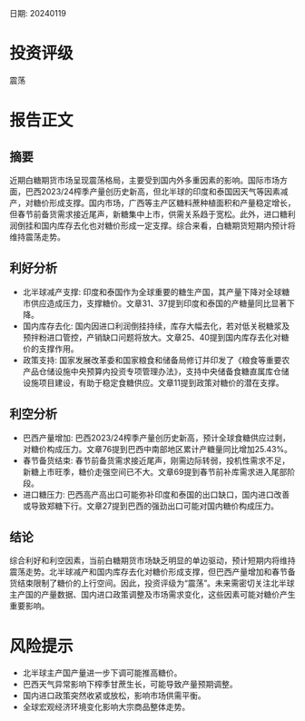 
日期: 20240119

# 投资评级

震荡

# 报告正文

## 摘要

近期白糖期货市场呈现震荡格局，主要受到国内外多重因素的影响。国际市场方面，巴西2023/24榨季产量创历史新高，但北半球的印度和泰国因天气等因素减产，对糖价形成支撑。国内市场，广西等主产区糖料蔗种植面积和产量稳定增长，但春节前备货需求接近尾声，新糖集中上市，供需关系趋于宽松。此外，进口糖利润倒挂和国内库存去化也对糖价形成一定支撑。综合来看，白糖期货短期内预计将维持震荡走势。

## 利好分析

* 北半球减产支撑: 印度和泰国作为全球重要的糖生产国，其产量下降对全球糖市供应造成压力，支撑糖价。文章31、37提到印度和泰国的产糖量同比显著下降。
* 国内库存去化: 国内因进口利润倒挂持续，库存大幅去化，若对低关税糖浆及预拌粉进口管控，产销缺口问题将放大。文章25、40提到国内库存去化对糖价的支撑作用。
* 政策支持: 国家发展改革委和国家粮食和储备局修订并印发了《粮食等重要农产品仓储设施中央预算内投资专项管理办法》，支持中央储备食糖直属库仓储设施项目建设，有助于稳定食糖供应。文章11提到政策对糖价的潜在支撑。

## 利空分析

* 巴西产量增加: 巴西2023/24榨季产量创历史新高，预计全球食糖供应过剩，对糖价构成压力。文章76提到巴西中南部地区累计产糖量同比增加25.43%。
* 春节备货结束: 春节前备货需求接近尾声，刚需边际转弱，投机性需求不足，新糖上市旺季，糖价走强空间已不大。文章69提到春节前补库需求进入尾部阶段。
* 进口糖压力: 巴西高产高出口可能弥补印度和泰国的出口缺口，国内进口改善或导致郑糖下行。文章27提到巴西的强劲出口可能对国内糖价构成压力。

## 结论

综合利好和利空因素，当前白糖期货市场缺乏明显的单边驱动，预计短期内将维持震荡走势。北半球减产和国内库存去化对糖价形成支撑，但巴西产量增加和春节备货结束限制了糖价的上行空间。因此，投资评级为“震荡”。未来需密切关注北半球主产国的产量数据、国内进口政策调整及市场需求变化，这些因素可能对糖价产生重要影响。

# 风险提示

* 北半球主产国产量进一步下调可能推高糖价。
* 巴西天气异常影响下榨季甘蔗生长，可能导致产量预期调整。
* 国内进口政策突然收紧或放松，影响市场供需平衡。
* 全球宏观经济环境变化影响大宗商品整体走势。
